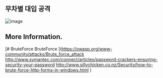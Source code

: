 ## 무차별 대입 공격
![image](https://github.com/user-attachments/assets/3a9ed717-49d2-4271-bd40-f59f06f166fb)

## More Information.
[# BruteForce
BruteForce
](https://owasp.org/www-community/attacks/Brute_force_attack
http://www.symantec.com/connect/articles/password-crackers-ensuring-security-your-password
http://www.sillychicken.co.nz/Security/how-to-brute-force-http-forms-in-windows.html
)
